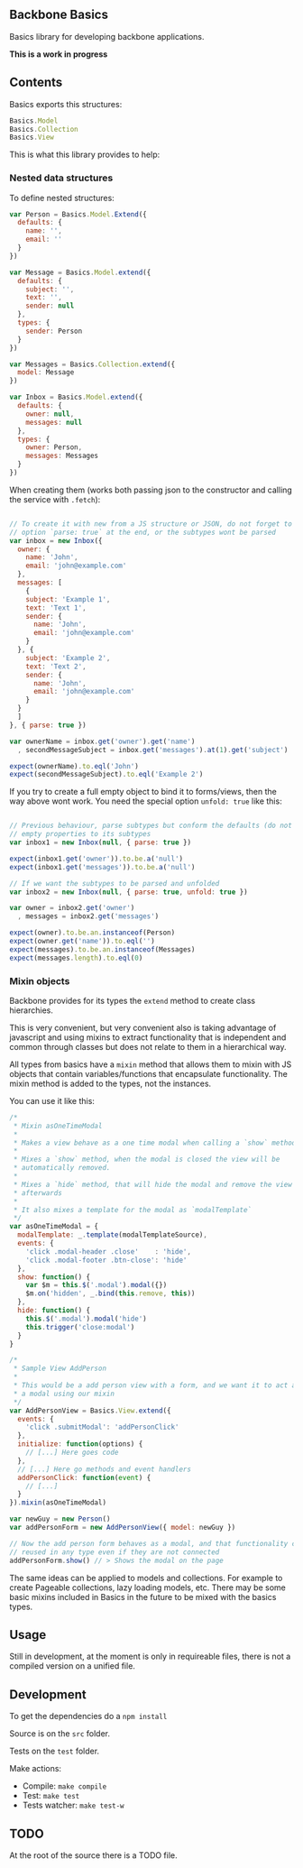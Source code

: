 
## Backbone Basics

Basics library for developing backbone applications.

**This is a work in progress**

## Contents

Basics exports this structures:

```javascript
Basics.Model
Basics.Collection
Basics.View
```

This is what this library provides to help:

### Nested data structures

To define nested structures:

```javascript
var Person = Basics.Model.Extend({
  defaults: {
    name: '',
    email: ''
  }
})

var Message = Basics.Model.extend({
  defaults: {
    subject: '',
    text: '',
    sender: null
  },
  types: {
    sender: Person
  }
})

var Messages = Basics.Collection.extend({
  model: Message
})

var Inbox = Basics.Model.extend({
  defaults: {
    owner: null,
    messages: null
  },
  types: {
    owner: Person,
    messages: Messages
  }
})
```

When creating them (works both passing json to the constructor and calling the
service with `.fetch`):

```javascript

// To create it with new from a JS structure or JSON, do not forget to pass the
// option `parse: true` at the end, or the subtypes wont be parsed
var inbox = new Inbox({
  owner: {
    name: 'John',
    email: 'john@example.com'
  },
  messages: [
    {
    subject: 'Example 1',
    text: 'Text 1',
    sender: {
      name: 'John',
      email: 'john@example.com'
    }
  }, {
    subject: 'Example 2',
    text: 'Text 2',
    sender: {
      name: 'John',
      email: 'john@example.com'
    }
  }
  ]
}, { parse: true })

var ownerName = inbox.get('owner').get('name')
  , secondMessageSubject = inbox.get('messages').at(1).get('subject')

expect(ownerName).to.eql('John')
expect(secondMessageSubject).to.eql('Example 2')
```

If you try to create a full empty object to bind it to forms/views, then the
way above wont work. You need the special option `unfold: true` like this:

```javascript

// Previous behaviour, parse subtypes but conform the defaults (do not expand
// empty properties to its subtypes
var inbox1 = new Inbox(null, { parse: true })

expect(inbox1.get('owner')).to.be.a('null')
expect(inbox1.get('messages')).to.be.a('null')

// If we want the subtypes to be parsed and unfolded
var inbox2 = new Inbox(null, { parse: true, unfold: true })

var owner = inbox2.get('owner')
  , messages = inbox2.get('messages')

expect(owner).to.be.an.instanceof(Person)
expect(owner.get('name')).to.eql('')
expect(messages).to.be.an.instanceof(Messages)
expect(messages.length).to.eql(0)
```

### Mixin objects

Backbone provides for its types the `extend` method to create class
hierarchies.

This is very convenient, but very convenient also is taking advantage of
javascript and using mixins to extract functionality that is independent and
common through classes but does not relate to them in a hierarchical way.

All types from basics have a `mixin` method that allows them to mixin with JS
objects that contain variables/functions that encapsulate functionality. The
mixin method is added to the types, not the instances.

You can use it like this:

```javascript
/*
 * Mixin asOneTimeModal
 *
 * Makes a view behave as a one time modal when calling a `show` method.
 *
 * Mixes a `show` method, when the modal is closed the view will be
 * automatically removed.
 *
 * Mixes a `hide` method, that will hide the modal and remove the view
 * afterwards
 *
 * It also mixes a template for the modal as `modalTemplate`
 */
var asOneTimeModal = {
  modalTemplate: _.template(modalTemplateSource),
  events: {
    'click .modal-header .close'    : 'hide',
    'click .modal-footer .btn-close': 'hide'
  },
  show: function() {
    var $m = this.$('.modal').modal({})
    $m.on('hidden', _.bind(this.remove, this))
  },
  hide: function() {
    this.$('.modal').modal('hide')
    this.trigger('close:modal')
  }
}

/*
 * Sample View AddPerson
 *
 * This would be a add person view with a form, and we want it to act as
 * a modal using our mixin
 */
var AddPersonView = Basics.View.extend({
  events: {
    'click .submitModal': 'addPersonClick'
  },
  initialize: function(options) {
    // [...] Here goes code
  },
  // [...] Here go methods and event handlers
  addPersonClick: function(event) {
    // [...]
  }
}).mixin(asOneTimeModal)

var newGuy = new Person()
var addPersonForm = new AddPersonView({ model: newGuy })

// Now the add person form behaves as a modal, and that functionality can be
// reused in any type even if they are not connected
addPersonForm.show() // > Shows the modal on the page
```

The same ideas can be applied to models and collections. For example to create
Pageable collections, lazy loading models, etc. There may be some basic mixins
included in Basics in the future to be mixed with the basics types.

## Usage

Still in development, at the moment is only in requireable files, there is not
a compiled version on a unified file.

## Development

To get the dependencies do a `npm install`

Source is on the `src` folder.

Tests on the `test` folder.

Make actions:
* Compile: `make compile`
* Test: `make test`
* Tests watcher: `make test-w`

## TODO

At the root of the source there is a TODO file.

